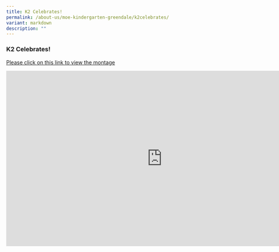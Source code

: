 ```yaml
---
title: K2 Celebrates!
permalink: /about-us/moe-kindergarten-greendale/k2celebrates/
variant: markdown
description: ""
---
```

### K2 Celebrates!

[Please click on this link to view the montage](https://youtu.be/agYDSJspPL8?si=GmgQWkUQaRdL4QXH)
<br>
<iframe allowfullscreen="" allow="accelerometer; autoplay; clipboard-write; encrypted-media; gyroscope; picture-in-picture; web-share" frameborder="0" title="YouTube video player" src="https://www.youtube.com/embed/agYDSJspPL8?si=lHCxFAiPOztHuFML" height="470" width="836"></iframe>